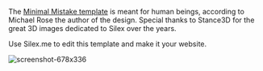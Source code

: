 
The [Minimal Mistake template](http://templates.silex.me/templates/minimal-mistakes/) is meant for human beings, according to Michael Rose the author of the design. Special thanks to Stance3D for the great 3D images dedicated to Silex over the years.

Use Silex.me to edit this template and make it your website.

![screenshot-678x336](https://cloud.githubusercontent.com/assets/715377/3142526/ae582758-e9c3-11e3-9c27-f3689d7a85d1.png)
